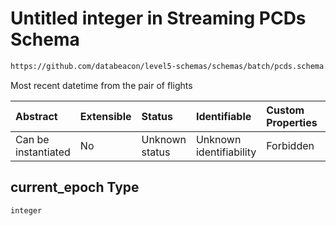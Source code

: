 # Untitled integer in Streaming PCDs Schema

```txt
https://github.com/databeacon/level5-schemas/schemas/batch/pcds.schema.json#/properties/current_epoch
```

Most recent datetime from the pair of flights

| Abstract            | Extensible | Status         | Identifiable            | Custom Properties | Additional Properties | Access Restrictions | Defined In                                                                    |
| :------------------ | :--------- | :------------- | :---------------------- | :---------------- | :-------------------- | :------------------ | :---------------------------------------------------------------------------- |
| Can be instantiated | No         | Unknown status | Unknown identifiability | Forbidden         | Allowed               | none                | [pcds.schema.json\*](../../out/batch/pcds.schema.json "open original schema") |

## current\_epoch Type

`integer`
